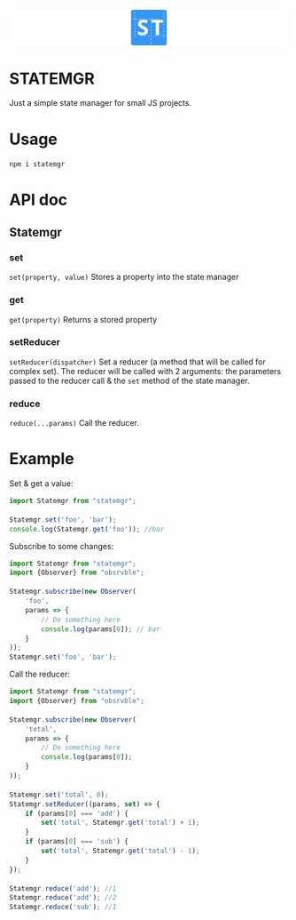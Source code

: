 ![Logo](https://raw.githubusercontent.com/TeddyGandon/icons/master/st.svg?sanitize=true)
# STATEMGR

Just a simple state manager for small JS projects.

# Usage

`npm i statemgr`

# API doc

## Statemgr

### set
`set(property, value)`
Stores a property into the state manager

### get
`get(property)`
Returns a stored property

### setReducer
`setReducer(dispatcher)`
Set a reducer (a method that will be called for complex set). The reducer will be called with 2 arguments: the parameters passed to the reducer call & the `set` method of the state manager.

### reduce
`reduce(...params)`
Call the reducer.

# Example

Set & get a value:
```js
import Statemgr from "statemgr";

Statemgr.set('foo', 'bar');
console.log(Statemgr.get('foo')); //bar
```

Subscribe to some changes:
```js
import Statemgr from "statemgr";
import {Observer} from "obsrvble";

Statemgr.subscribe(new Observer(
    'foo',
    params => {
        // Do something here
        console.log(params[0]); // bar
    }
));
Statemgr.set('foo', 'bar');
```
Call the reducer:
```js
import Statemgr from "statemgr";
import {Observer} from "obsrvble";

Statemgr.subscribe(new Observer(
    'total',
    params => {
        // Do something here
        console.log(params[0]);
    }
));

Statemgr.set('total', 0);
Statemgr.setReducer((params, set) => {
    if (params[0] === 'add') {
        set('total', Statemgr.get('total') + 1);
    }
    if (params[0] === 'sub') {
        set('total', Statemgr.get('total') - 1);
    }
});

Statemgr.reduce('add'); //1
Statemgr.reduce('add'); //2
Statemgr.reduce('sub'); //1
```